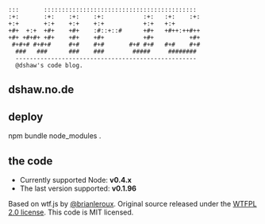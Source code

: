     :::       :::::::::::::::::::::::::::::::::::::::::::
    :+:       :+:    :+:    :+:           :+:   :+:    :+:
    +:+       +:+    +:+    +:+           +:+   +:+       
    +#+  +:+  +#+    +#+    :#::+::#      +#+   +#++:++#++
    +#+ +#+#+ +#+    +#+    +#+           +#+          +#+
     #+#+# #+#+#     #+#    #+#       #+# #+#   #+#    #+#
      ###   ###      ###    ###        #####     ######## 
      ---------------------------------------------------
      @dshaw's code blog.

dshaw.no.de
---

deploy
--

npm bundle node_modules .


the code
---

- Currently supported Node: **v0.4.x**
- The last version supported: **v0.1.96**


Based on wtf.js by [@brianleroux](http://twitter.com/brianleroux). Original source released under the [WTFPL 2.0 license](http://wtfjs.com/license). This code is MIT licensed.
